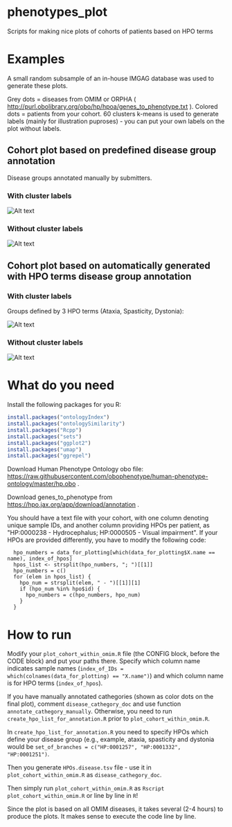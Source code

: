 # phenotypes_plot

Scripts for making nice plots of cohorts of patients based on HPO terms

# Examples

A small random subsample of an in-house IMGAG database was used to generate these plots.

Grey dots = diseases from OMIM or ORPHA ( http://purl.obolibrary.org/obo/hp/hpoa/genes_to_phenotype.txt ). Colored dots = patients from your cohort. 60 clusters k-means is used to generate labels (mainly for illustration puproses) - you can put your own labels on the plot without labels.

## Cohort plot based on predefined disease group annotation

Disease groups annotated manually by submitters.

### With cluster labels


![Alt text](https://raw.githubusercontent.com/GermanDemidov/phenotypes_plot/44c76a8b260756fa623f6a12208d04e483da841d/images/cohort_with_cluster_labels_disease_groups.svg)
### Without cluster labels
![Alt text](https://raw.githubusercontent.com/GermanDemidov/phenotypes_plot/44c76a8b260756fa623f6a12208d04e483da841d/images/cohort_without_cluster_labels_disease_groups.svg)




## Cohort plot based on automatically generated with HPO terms disease group annotation

### With cluster labels

Groups defined by 3 HPO terms (Ataxia, Spasticity, Dystonia):

![Alt text](https://raw.githubusercontent.com/GermanDemidov/phenotypes_plot/44c76a8b260756fa623f6a12208d04e483da841d/images/cohort_with_cluster_labels.svg)

### Without cluster labels

![Alt text](https://raw.githubusercontent.com/GermanDemidov/phenotypes_plot/44c76a8b260756fa623f6a12208d04e483da841d/images/cohort_without_cluster_labels.svg)



# What do you need

Install the following packages for you R:

```R
install.packages("ontologyIndex")
install.packages("ontologySimilarity")
install.packages("Rcpp")
install.packages("sets")
install.packages("ggplot2")
install.packages("umap")
install.packages("ggrepel")
```

Download Human Phenotype Ontology obo file: https://raw.githubusercontent.com/obophenotype/human-phenotype-ontology/master/hp.obo .

Download genes_to_phenotype from https://hpo.jax.org/app/download/annotation .

You should have a text file with your cohort, with one column denoting unique sample IDs, and another column providing HPOs per patient, as "HP:0000238 - Hydrocephalus; HP:0000505 - Visual impairment". If your HPOs are provided differently, you have to modify the following code:

```
  hpo_numbers = data_for_plotting[which(data_for_plotting$X.name == name), index_of_hpos]
  hpos_list <- strsplit(hpo_numbers, "; ")[[1]]
  hpo_numbers = c()
  for (elem in hpos_list) {
    hpo_num = strsplit(elem, " - ")[[1]][1]
    if (hpo_num %in% hpo$id) {
      hpo_numbers = c(hpo_numbers, hpo_num)
    }
  }
```

# How to run

Modify your `plot_cohort_within_omim.R` file (the CONFIG block, before the CODE block) and put your paths there. Specify which column name indicates sample names (`index_of_IDs = which(colnames(data_for_plotting) == "X.name")`) and which column name is for HPO terms (`index_of_hpos`).

If you have manually annotated cathegories (shown as color dots on the final plot), comment `disease_cathegory_doc` and use function `annotate_cathegory_manually`. Otherwise, you need to run `create_hpo_list_for_annotation.R` prior to `plot_cohort_within_omim.R`.

In `create_hpo_list_for_annotation.R` you need to specify HPOs which define your disease group (e.g., example, ataxia, spasticity and dystonia would be `set_of_branches = c("HP:0001257", "HP:0001332", "HP:0001251")`. 

Then you generate `HPOs.disease.tsv` file - use it in `plot_cohort_within_omim.R` as `disease_cathegory_doc`.

Then simply run `plot_cohort_within_omim.R` as `Rscript plot_cohort_within_omim.R` or line by line in `R`!

Since the plot is based on all OMIM diseases, it takes several (2-4 hours) to produce the plots. It makes sense to execute the code line by line.